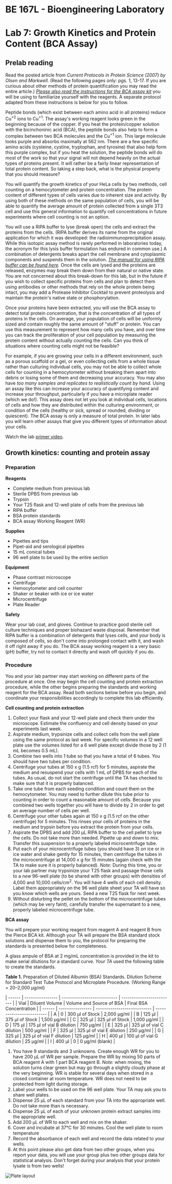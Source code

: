 # BE 167L - Bioengineering Laboratory

# Lab 7: Growth Kinetics and Protein Content (BCA Assay)

## Prelab reading

Read the posted article from *Current Protocols in Protein Science (2007) by Olsen and Markwell.* (Read the following pages only: pgs. 1, 13-17. If you are curious about other methods of protein quantification you may read the entire article.) *[Please also read the instructions for the BCA assay kit](http://tools.thermofisher.com/content/sfs/manuals/man0011430_pierce_bca_protein_asy_ug.pdf)* you will be using to familiarize yourself with the reagents. A separate protocol adapted from these instructions is below for you to follow.

Peptide bonds (which exist between each amino acid in all proteins) reduce Cu<sup>+2</sup> ions to Cu<sup>+1</sup>. The assay's working reagent looks green in the beginning because of the copper. If you heat the protein/copper solution with the bicinchoninic acid (BCA), the peptide bonds also help to form a complex between two BCA molecules and the
Cu<sup>+1</sup> ion. This large molecule looks purple and absorbs maximally at 562 nm. There are a few specific amino acids (cysteine, cystine, tryptophan, and tyrosine) that also help form this purple complex, but if you heat the solution, the peptide bonds will do most of the work so that your signal will not depend heavily on the actual types of proteins present. It will rather be a fairly linear representation of total protein content. So taking a step back, what is the physical property that you should measure?

You will quantify the growth kinetics of your HeLa cells by two methods, cell counting on a hemocytometer and protein concentration. The protein content of different types of cells varies due to inherent size and activity. By using both of these methods on the same population of cells, you will be able to quantify the average amount of protein collected from a single 3T3 cell and use this general information to quantify cell concentrations in future experiments where cell counting is not an option.

You will use a RIPA buffer to lyse (break open) the cells and extract the proteins from the cells. (RIPA buffer derives its name from the original application for which it was developed: the radioimmunoprecipitation assay. While this isotopic assay method is rarely performed in laboratories today, the acronym for this lysis buffer formulation has endured in common use.) A combination of detergents breaks apart the cell membrane and cytoplasmic components and suspends them in the solution. *[The manual for using RIPA buffer can be found here](https://assets.thermofisher.com/TFS-Assets/LSG/manuals/MAN0011565_RIPA_Buff_UG_ND.pdf).* Once the cells are lysed and the proteins are released, enzymes may break them down from their natural or native state. You are not concerned about this break-down for this lab, but in the future if you wish to collect specific proteins from cells and plan to detect them using antibodies or other methods that rely on the whole protein being intact, you may add a Protease Inhibitor Cocktail to prevent proteolysis and maintain the protein's native state or phosphorylation.

Once your proteins have been extracted, you will use the BCA assay to detect total protein concentration, that is the concentration of all types of proteins in the cells. On average, your population of cells will be uniformly sized and contain roughly the same amount of "stuff" or protein. You can use this measurement to represent how many cells you have, and over time you can track the proliferation of your cell population by measuring the protein content without actually counting the cells. Can you think of situations where counting cells might not be feasible?

For example, if you are growing your cells in a different environment, such as a porous scaffold or a gel, or even collecting cells from a whole tissue rather than culturing individual cells, you may not be able to collect whole cells for counting in a hemocytometer without breaking them apart into debris or losing some of them and decreasing your accuracy. You may also have *too many samples and replicates to realistically count by hand*. Using an assay like this can increase your accuracy of quantifying content and increase your throughput, particularly if you have a microplate reader (which we do!). This assay does not let you look at individual cells, locations of cells and how they are distributed within the culturing environment, or condition of the cells (healthy or sick, spread or rounded, dividing or quiescent). The BCA assay is only a measure of total protein. In later labs you will learn other assays that give you different types of information about your cells.

Watch the lab [primer video](https://www.youtube.com/watch?v=cAPchJ84juk).

## Growth kinetics: counting and protein assay

### Preparation

**Reagents**

- Complete medium from previous lab
- Sterile DPBS from previous lab
- Trypsin
- Your T25 flask and 12-well plate of cells from the previous lab
- RIPA buffer
- BSA protein standards
- BCA assay Working Reagent (WR)

**Supplies**

- Pipettes and tips
- Pipet-aid and serological pipettes
- 15 mL conical tubes
- 96 well plate to be used by the entire section

**Equipment**

- Phase contrast microscope
- Centrifuge
- Hemocytometer and cell counter
- Shaker or beaker with ice or ice water
- Microcentrifuge
- Plate Reader

**Safety**

Wear your lab coat, and gloves. Continue to practice good sterile cell culture techniques and proper biohazard waste disposal. Remember that RIPA buffer is a combination of detergents that lyses cells, and your body is composed of cells, so don't come into prolonged contact with it, and wash it off right away if you do. The BCA assay working reagent is a very basic (pH) buffer, try not to contact it directly and wash off quickly if you do.

### Procedure

You and your lab partner may start working on different parts of the procedure at once. One may begin the cell counting and protein extraction procedure, while the other begins preparing the standards and working reagent for the BCA assay. Read both sections below before you begin, and coordinate your responsibilities accordingly to complete this lab efficiently.

**Cell counting and protein extraction**

1. Collect your flask and your 12-well plate and check them under the microscope. Estimate the confluency and cell density based on your experiments last week.
2. Aspirate medium, trypsinize cells and collect cells from the well plate using the same protocol as last week. For specific volumes in a 12 well plate use the volumes listed for a 6 well plate except divide those by 2 (1 mL becomes 0.5 mL).
3. Combine two wells into 1 tube so that you have a total of 6 tubes. You should have two tubes per condition.
4. Centrifuge your tubes at 150 x g (1.5 rcf) for 5 minutes, aspirate the medium and resuspend your cells with 1 mL of DPBS for each of the tubes. As usual, do not start the centrifuge until the TA has checked to make sure that it is properly balanced.
5. Take one tube from each seeding condition and count them on the hemocytometer. You may need to further dilute this tube prior to counting in order to count a reasonable amount of cells. Because you combined two wells together you will have to divide by 2 in order to get an average number of cells per well.
6. Centrifuge your other tubes again at 150 x g (1.5 rcf on the other centrifuge) for 5 minutes. This rinses your cells of proteins in the medium and trypsin before you extract the protein from your cells.
7. Aspirate the DPBS and add 200 μL RIPA buffer to the cell pellet to lyse the cells. Do not take more than needed. Pipette up and down to mix. Transfer this suspension to a properly labeled microcentrifuge tube.
8. Put each of your microcentrifuge tubes (you should have 3) on ice or in ice water and shake gently for 15 minutes, then centrifuge the tubes in the microcentrifuge at 14,000 x g for 15 minutes (again check with the TA to make sure it is properly balanced). *Note:* During this time, you or your lab partner may trypsinize your T25 flask and passage those cells to a *new* 96-well plate (to be shared with other groups) with densities of 4,000 and 10,000 cells/cm<sup>2</sup>. You will have 4 wells of each cell density. Label them appropriately on the 96 well plate sheet your TA will have so you know which wells are yours. Seed a new T25 flask for next week.
9. Without disturbing the pellet on the bottom of the microcentrifuge tubes (which may be very faint), carefully transfer the supernatant to a new, properly labeled microcentrifuge tube.

**BCA assay**

You will prepare your working reagent from reagent A and reagent B from the Pierce BCA kit. Although your TA will prepare the BSA standard stock solutions and dispense them to you, the protocol for preparing the standards is presented below for completeness.

A glass ampule of BSA at 2 mg/mL concentration is provided in the kit to make serial dilutions for a standard curve. *Your TA* used the following table to create the standards.

**Table 1.** Preparation of Diluted Albumin (BSA) Standards. Dilution Scheme for Standard Test Tube Protocol and Microplate Procedure. (Working Range = 20–2,000 μg/ml)

| ------ | ---------------- | --------------------------- | ------------------------- |
|  Vial  |  Diluent Volume  |  Volume and Source of BSA   |  Final BSA Concentration  |
| ------ | ---------------- | --------------------------- | ------------------------- |
|    A   |    0             |  300 μl of Stock            |  2,000 μg/ml              |
|    B   |    125 μl        |  375 μl of Stock            |  1,500 μg/ml              |
|    C   |    325 μl        |  325 μl of Stock            |  1,000 μg/ml              |
|    D   |    175 μl        |  175 μl of vial B dilution  |  750 μg/ml                |
|    E   |    325 μl        |  325 μl of vial C dilution  |  500 μg/ml                |
|    F   |    325 μl        |  325 μl of vial E dilution  |  250 μg/ml                |
|    G   |    325 μl        |  325 μl of vial F dilution  |  125 μg/ml                |
|    H   |    400 μl        |  100 μl of vial G dilution  |  25 μg/ml                 |
|    I   |    400 μl        |  0                          |  0 μg/ml (blank)          |

1. You have 9 standards and 3 unknowns. Create enough WR for you to have 200 µL of WR per sample. Prepare the WR by mixing 50 parts of BCA reagent A with 1 part BCA reagent B. *Note:* when mixing, the solution turns clear green but may go through a slightly cloudy phase at the very beginning. WR is stable for several days when stored in a closed container at room temperature. WR does not need to be protected from light during storage.
2. Label your wells to be used on the 96 well plate. Your TA may ask you to share well plates.
3. Dispense 25 µL of each standard from your TA into the appropriate well. Do not take more than is necessary.
4. Dispense 25 µL of each of your unknown protein extract samples into the appropriate well.
5. Add 200 µL of WR to each well and mix on the shaker.
6. Cover and incubate at 37℃ for 30 minutes. Cool the well plate to room temperature
7. Record the absorbance of each well and record the data related to your wells.
8. At this point please also get data from two other groups, when you report your data, you will use your group plus two other groups data for statistical analysis. Don't forget during your analysis that your protein lysate is from two wells!

![Plate layout](graphics/96-well-plate.png)
